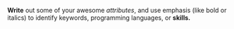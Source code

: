 **Write** out some of your awesome *attributes*, and use emphasis (like bold or italics) to identify keywords, programming languages, or **skills.**
